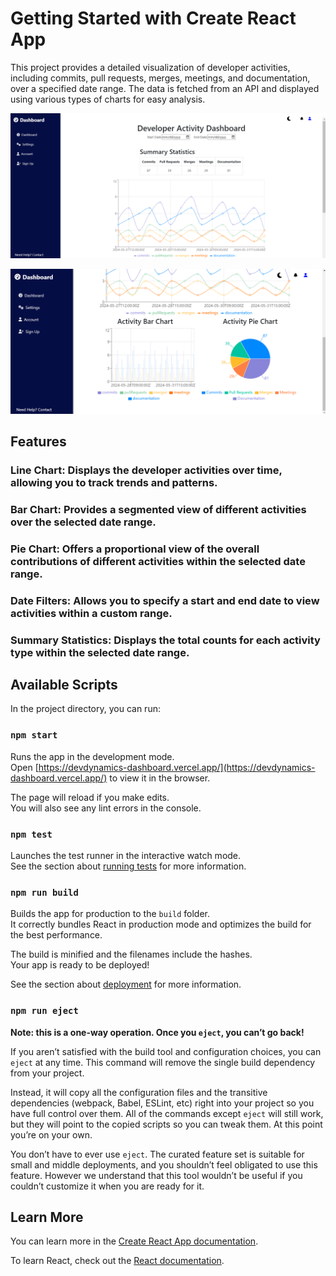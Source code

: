 # Getting Started with Create React App

This project provides a detailed visualization of developer activities, including commits, pull requests, merges, meetings, and documentation, over a specified date range. The data is fetched from an API and displayed using various types of charts for easy analysis.

![Dashboard Logo](D1.png)

![Dashboard Logo](D2.png)

## Features
### Line Chart: Displays the developer activities over time, allowing you to track trends and patterns.
### Bar Chart: Provides a segmented view of different activities over the selected date range.
### Pie Chart: Offers a proportional view of the overall contributions of different activities within the selected date range.
### Date Filters: Allows you to specify a start and end date to view activities within a custom range.
### Summary Statistics: Displays the total counts for each activity type within the selected date range.

## Available Scripts

In the project directory, you can run:

### `npm start`

Runs the app in the development mode.\
Open [https://devdynamics-dashboard.vercel.app/](https://devdynamics-dashboard.vercel.app/) to view it in the browser.

The page will reload if you make edits.\
You will also see any lint errors in the console.

### `npm test`

Launches the test runner in the interactive watch mode.\
See the section about [running tests](https://facebook.github.io/create-react-app/docs/running-tests) for more information.

### `npm run build`

Builds the app for production to the `build` folder.\
It correctly bundles React in production mode and optimizes the build for the best performance.

The build is minified and the filenames include the hashes.\
Your app is ready to be deployed!

See the section about [deployment](https://facebook.github.io/create-react-app/docs/deployment) for more information.

### `npm run eject`

**Note: this is a one-way operation. Once you `eject`, you can’t go back!**

If you aren’t satisfied with the build tool and configuration choices, you can `eject` at any time. This command will remove the single build dependency from your project.

Instead, it will copy all the configuration files and the transitive dependencies (webpack, Babel, ESLint, etc) right into your project so you have full control over them. All of the commands except `eject` will still work, but they will point to the copied scripts so you can tweak them. At this point you’re on your own.

You don’t have to ever use `eject`. The curated feature set is suitable for small and middle deployments, and you shouldn’t feel obligated to use this feature. However we understand that this tool wouldn’t be useful if you couldn’t customize it when you are ready for it.

## Learn More

You can learn more in the [Create React App documentation](https://facebook.github.io/create-react-app/docs/getting-started).

To learn React, check out the [React documentation](https://reactjs.org/).
